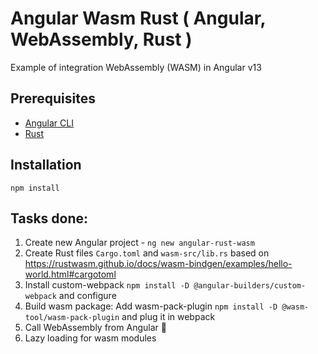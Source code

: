 # Angular Wasm Rust ( Angular, WebAssembly, Rust )
Example of integration WebAssembly (WASM) in Angular v13

## Prerequisites
- [Angular CLI](https://github.com/angular/angular-cli)
- [Rust](https://www.rust-lang.org/tools/install)

## Installation
`npm install`

## Tasks done:
1. Create new Angular project - `ng new angular-rust-wasm`
2. Create Rust files `Cargo.toml` and `wasm-src/lib.rs` based on https://rustwasm.github.io/docs/wasm-bindgen/examples/hello-world.html#cargotoml
3. Install custom-webpack `npm install -D @angular-builders/custom-webpack` and configure
4. Build wasm package: Add wasm-pack-plugin `npm install -D @wasm-tool/wasm-pack-plugin` and plug it in webpack
5. Call WebAssembly from Angular 🙂
6. Lazy loading for wasm modules

